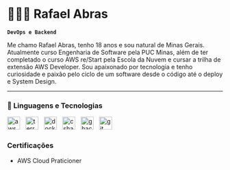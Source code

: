 # 👩🏻‍💻 Rafael Abras

**`DevOps e Backend`**

Me chamo Rafael Abras, tenho 18 anos e sou natural de Minas Gerais. Atualmente curso Engenharia de Software pela PUC Minas, além de ter completado o curso AWS re/Start pela Escola da Nuvem e cursar a trilha de extensão AWS Developer. Sou apaixonado por tecnologia e tenho curiosidade e paixão pelo ciclo de um software desde o código até o deploy e System Design.


---

### 🤖 Linguagens e Tecnologias

<img 
    align="left" 
    alt="aws"
    title="aws" 
    width="30px" 
    style="padding-right: 10px;" 
    src="https://cdn.jsdelivr.net/gh/devicons/devicon@latest/icons/amazonwebservices/amazonwebservices-plain-wordmark.svg" 
/>
<img 
    align="left" 
    alt="terraform" 
    title="terraform"
    width="30px" 
    style="padding-right: 10px;" 
    src="https://cdn.jsdelivr.net/gh/devicons/devicon@latest/icons/terraform/terraform-original.svg" 
/>
<img 
    align="left" 
    alt="docker" 
    title="docker"
    width="30px" 
    style="padding-right: 10px;" 
    src="https://cdn.jsdelivr.net/gh/devicons/devicon@latest/icons/docker/docker-original-wordmark.svg" 
/>
<img 
    align="left" 
    alt="csharp"
    title="csharp" 
    width="30px" 
    style="padding-right: 10px;" 
    src="https://cdn.jsdelivr.net/gh/devicons/devicon@latest/icons/csharp/csharp-original.svg" 
/>
<img 
    align="left" 
    alt="ghactions" 
    title="ghactions"
    width="30px" 
    style="padding-right: 10px;" 
    src="https://cdn.jsdelivr.net/gh/devicons/devicon@latest/icons/githubactions/githubactions-plain-wordmark.svg" 
/>
<img 
    align="left" 
    alt="git" 
    title="git"
    width="30px" 
    style="padding-right: 10px;" 
    src="https://cdn.jsdelivr.net/gh/devicons/devicon@latest/icons/git/git-original.svg" 
/>

<br/>
<br/>

### Certificações

- AWS Cloud Praticioner
